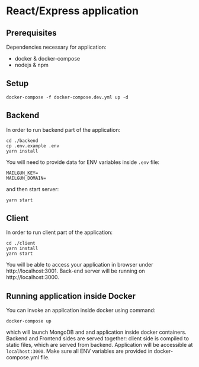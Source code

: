 # React/Express application

## Prerequisites

Dependencies necessary for application:
* docker & docker-compose
* nodejs & npm

## Setup

```
docker-compose -f docker-compose.dev.yml up -d
```

## Backend

In order to run backend part of the application:

```
cd ./backend
cp .env.example .env
yarn install
```

You will need to provide data for ENV variables inside `.env` file:
```
MAILGUN_KEY=
MAILGUN_DOMAIN=
```

and then start server:

```
yarn start
```

## Client

In order to run client part of the application:

```
cd ./client
yarn install
yarn start
```

You will be able to access your application in browser under http://localhost:3001.
Back-end server will be running on http://localhost:3000.

## Running application inside Docker

You can invoke an application inside docker using command:

```
docker-compose up
```

which will launch MongoDB and and application inside docker containers.
Backend and Frontend sides are served together: client side is compiled to static files, which are served from backend.
Application will be accessible at `localhost:3000`.
Make sure all ENV variables are provided in docker-compose.yml file.

